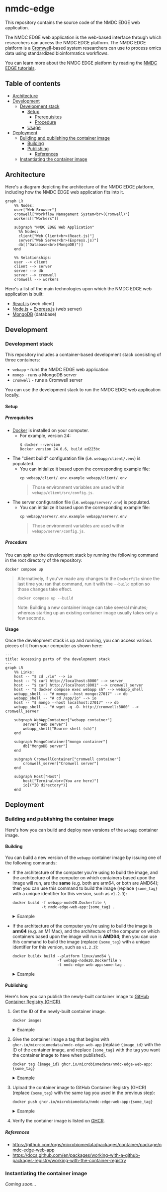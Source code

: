 # nmdc-edge

This repository contains the source code of the NMDC EDGE web application.

The NMDC EDGE web application is the web-based interface through which researchers can access the NMDC EDGE platform. 
The NMDC EDGE platform is a [Cromwell](https://cromwell.readthedocs.io/en/stable/)-based system researchers can use to
process omics data using standardized bioinformatics workflows.

You can learn more about the NMDC EDGE platform by reading the [NMDC EDGE tutorials](https://nmdc-edge.org/tutorial).

## Table of contents

* [Architecture](#architecture)
* [Development](#development)
  * [Development stack](#development-stack)
    * [Setup](#setup)
      * [Prerequisites](#prerequisites)
      * [Procedure](#procedure)
    * [Usage](#usage)
* [Deployment](#deployment)
  * [Building and publishing the container image](#building-and-publishing-the-container-image)
    * [Building](#building)
    * [Publishing](#publishing)
      * [References](#references)
  * [Instantiating the container image](#instantiating-the-container-image)

## Architecture

Here's a diagram depicting the architecture of the NMDC EDGE platform,
including how the NMDC EDGE web application fits into it.

```mermaid
graph LR
    %% Nodes:
    user["Web Browser"]
    cromwell["Workflow Management System<br>(Cromwell)"]
    workers[["Workers"]]
    
    subgraph "NMDC EDGE Web Application"
      %% Nodes:
      client["Web Client<br>(React.js)"]
      server["Web Server<br>(Express.js)"]
      db[("Database<br>(MongoDB)")]
    end
    
    %% Relationships:
    user --> client
    client --> server
    server --> db
    server --> cromwell
    cromwell --> workers
```

Here's a list of the main technologies upon which the NMDC EDGE web application is built:

- [React.js](https://react.dev/) (web client)
- [Node.js](https://nodejs.org/en) + [Express.js](https://expressjs.com/) (web server)
- [MongoDB](https://www.mongodb.com/) (database)

## Development

### Development stack

This repository includes a container-based development stack consisting of three containers:
- `webapp` - runs the NMDC EDGE web application
- `mongo` - runs a MongoDB server
- `cromwell` - runs a Cromwell server

You can use the development stack to run the NMDC EDGE web application locally.

#### Setup

##### Prerequisites

- [Docker](https://www.docker.com/products/docker-desktop/) is installed on your computer.
    - For example, version 24:
      ```shell
      $ docker --version
      Docker version 24.0.6, build ed223bc
      ```
- The "client build" configuration file (i.e. `webapp/client/.env`) is populated.
  - You can initialize it based upon the corresponding example file:
    ```shell
    cp webapp/client/.env.example webapp/client/.env
    ```
    > Those environment variables are used within `webapp/client/src/config.js`.
- The server configuration file (i.e. `webapp/server/.env`) is populated.
  - You can initialize it based upon the corresponding example file:
    ```shell
    cp webapp/server/.env.example webapp/server/.env
    ```
    > Those environment variables are used within `webapp/server/config.js`.

##### Procedure

You can spin up the development stack by running the following command in the root directory of the repository:

```shell
docker compose up
```

> Alternatively, if you've made any changes to the `Dockerfile` since the last time you ran that command,
> run it with the `--build` option so those changes take effect.
> 
> ```shell
> docker compose up --build
> ```
> 
> Note: Building a new container image can take several minutes; whereas starting up an existing container image
> usually takes only a few seconds.

#### Usage

Once the development stack is up and running, you can access various pieces of it from your computer as shown here:

```mermaid
---
title: Accessing parts of the development stack
---
graph LR
    %% Links:
    host -- "$ cd ./io" --> io
    host -- "$ curl http://localhost:8000" --> server
    host -- "$ curl http://localhost:8001" --> cromwell_server
    host -- "$ docker compose exec webapp sh" --> webapp_shell
    webapp_shell -- "# mongo --host mongo:27017" --> db
    webapp_shell -- "# cd /app/io" --> io
    host -- "$ mongo --host localhost:27017" --> db
    webapp_shell -- "# wget -q -O- http://cromwell:8000" --> cromwell_server
    
    subgraph WebAppContainer["webapp container"]
        server["Web server"]
        webapp_shell["Bourne shell (sh)"]
    end
    
    subgraph MongoContainer["mongo container"]
        db["MongoDB server"]
    end
    
    subgraph CromwellContainer["cromwell container"]
        cromwell_server["Cromwell server"]
    end
    
    subgraph Host["Host"]
        host["Terminal<br>(You are here)"]
        io[("IO directory")]
    end        
```

## Deployment

### Building and publishing the container image

Here's how you can build and deploy new versions of the `webapp` container image.

#### Building

You can build a new version of the `webapp` container image by issuing one of the following commands:

- If the architecture of the computer you're using to build the image, and the architecture of the computer on which 
  containers based upon the image will run, are the **same** (e.g. both are arm64, or both are AMD64); then you can use
  this command to build the image (replace `{some_tag}` with a unique identifier for this version, such as `v1.2.3`):
  ```shell
  docker build -f webapp-node20.Dockerfile \
               -t nmdc-edge-web-app:{some_tag} .
  ```
  <details>
    <summary>Example</summary>

    ```console
    $ docker build -f webapp-node20.Dockerfile -t nmdc-edge-web-app:v1.2.3 .
    ```
  </details>

- If the architecture of the computer you're using to build the image is **arm64** (e.g. an M1 Mac), and the
  architecture of the computer on which containers based upon the image will run is **AMD64**; then you can use _this_
  command to build the image (replace `{some_tag}` with a unique identifier for this version, such as `v1.2.3`):
  ```shell
  docker buildx build --platform linux/amd64 \
                      -f webapp-node20.Dockerfile \
                      -t nmdc-edge-web-app:some-tag .
  ```
  <details>
    <summary>Example</summary>

    ```console
    $ docker buildx build --platform linux/amd64 -f webapp-node20.Dockerfile -t nmdc-edge-web-app:v1.2.3 .
    ```
  </details>

#### Publishing

Here's how you can publish the newly-built container image to 
[GitHub Container Registry (GHCR)](https://docs.github.com/en/packages/working-with-a-github-packages-registry/working-with-the-container-registry).

1. Get the ID of the newly-built container image.
   ```shell
   docker images
   ```
   <details>
     <summary>Example</summary>

     ```console
     $ docker images
     REPOSITORY         TAG     IMAGE ID      CREATED       SIZE
     ...
     nmdc-edge-web-app  v1.2.3  365743f24303  1 minute ago  1.35GB
     ...
     ```
   </details>
2. Give the container image a tag that begins with `ghcr.io/microbiomedata/nmdc-edge-web-app` 
   (replace `{image_id}` with the ID of the container image, and replace `{some_tag}` with the tag
   you want the container image to have when published).
   ```shell
   docker tag {image_id} ghcr.io/microbiomedata/nmdc-edge-web-app:{some_tag}
   ```
   <details>
     <summary>Example</summary>

     ```console
     $ docker tag 365743f24303 ghcr.io/microbiomedata/nmdc-edge-web-app:v1.2.3
     ```
   </details>
3. Upload the container image to GitHub Container Registry (GHCR) (replace `{some_tag}` with the same tag
   you used in the previous step):
   ```shell
   docker push ghcr.io/microbiomedata/nmdc-edge-web-app:{some_tag}
   ```
   <details>
     <summary>Example</summary>

     ```console
     $ docker push ghcr.io/microbiomedata/nmdc-edge-web-app:v1.2.3
     The push refers to repository [ghcr.io/microbiomedata/nmdc-edge-web-app]
     1990b48a8037: Pushing [====================>          ]  35.07MB/64.54MB
     c60069b08109: Pushing [====>                          ]   37.4MB/271.3MB
     986a439534f8: Pushing [===>                           ]  47.53MB/440.2MB
     7f3870580da8: Pushed
     ff224f440bfc: Pushed
     ...
     d4fc045c9e3a: Waiting   
     ```
   </details>
4. Verify the container image is listed on 
   [GHCR](https://github.com/orgs/microbiomedata/packages/container/package/nmdc-edge-web-app).

##### References

- https://github.com/orgs/microbiomedata/packages/container/package/nmdc-edge-web-app
- https://docs.github.com/en/packages/working-with-a-github-packages-registry/working-with-the-container-registry

### Instantiating the container image

_Coming soon..._
